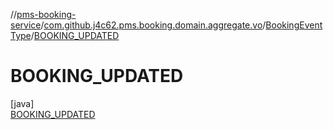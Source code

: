 //[pms-booking-service](../../../../index.md)/[com.github.j4c62.pms.booking.domain.aggregate.vo](../../index.md)/[BookingEventType](../index.md)/[BOOKING_UPDATED](index.md)

# BOOKING_UPDATED

[java]\
[BOOKING_UPDATED](index.md)